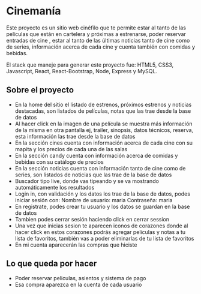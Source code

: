 <h1>Cinemanía</h1>

Este proyecto es un sitio web cinéfilo que te permite estar al tanto de las películas que están en cartelera y próximas a estrenarse, poder reservar entradas de cine , estar al tanto de las últimas noticias tanto de cine como de series, información acerca de cada cine y cuenta también con comidas y bebidas.

El stack que maneje para generar este proyecto fue: 
HTML5, CSS3, Javascript, React, React-Bootstrap, Node, Express y MySQL.

<h2>Sobre el proyecto</h2>

- En la home del sitio el listado de estrenos, próximos estrenos y noticias destacadas, son listados de películas, notas que las trae desde la base de datos
- Al hacer click en la imagen de una película se muestra más información de la misma en otra pantalla ej, trailer, sinopsis, datos técnicos, reserva, esta información las trae desde la base de datos
- En la sección cines cuenta con información acerca de cada cine con su mapita y los precios de cada una de las salas
- En la sección candy cuenta con información acerca de comidas y bebidas con su catálogo de precios
- En la sección noticias cuenta con información tanto de cine como de series, son listados de noticias que las trae de la base de datos
- Buscador tipo live, donde vas tipeando y se va mostrando automáticamente los resultados
- Login in, con validación y los datos los trae de la base de datos, podes iniciar sesión con:
Nombre de usuario: maria 
Contraseña: maria
- En registrate, podes crear tu usuario y los datos se guardan en la base de datos
- Tambien podes cerrar sesión haciendo click en cerrar session 
- Una vez que inicias sesion te aparecen iconos de corazones donde al hacer click en estos corazones podrás agregar peliculas y notas a tu lista de favoritos, también vas a poder eliminarlas de tu lista de favoritos
- En mi cuenta aparecerán las compras que hiciste

<h2>Lo que queda por hacer</h2>

- Poder reservar peliculas, asientos y sistema de pago
- Esa compra aparezca en la cuenta de cada usuario



